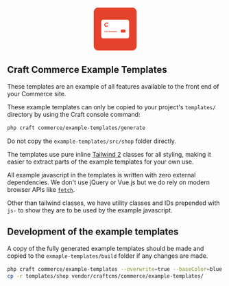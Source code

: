 <p align="center"><img src="../src/icon.svg" width="100" height="100" alt="Craft Commerce icon"></p>

## Craft Commerce Example Templates

These templates are an example of all features available to the front end of your Commerce site.

These example templates can only be copied to your project's `templates/` directory by using the Craft console command:

```bash
php craft commerce/example-templates/generate
````

Do not copy the `example-templates/src/shop` folder directly.

The templates use pure inline [Tailwind 2](https://tailwindcss.com/) classes for all styling, making it easier to extract 
parts of the example templates for your own use.

All example javascript in the templates is written with zero external dependencies. We don't use jQuery or Vue.js but we do 
rely on modern browser APIs like [`fetch`](https://caniuse.com/#feat=fetch).

Other than tailwind classes, we have utility classes and IDs prepended with `js-` to show they are to be used by the example javascript.

## Development of the example templates

A copy of the fully generated example templates should be made and copied to the `exmaple-templates/build` folder if any changes are made.

```bash
php craft commerce/example-templates --overwrite=true --baseColor=blue --folderName=shop
cp -r templates/shop vendor/craftcms/commerce/example-templates/
```


 